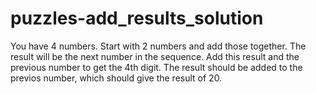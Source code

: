 # puzzles-add_results_solution

You have 4 numbers. 
Start with 2 numbers and add those together. 
The result will be the next number in the sequence.
Add this result and the previous number to get the 4th digit.
The result should be added to the previos number, which should give the result of 20.
